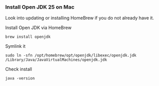 ### Install Open JDK 25 on Mac

Look into updating or installing HomeBrew if you do not already have it.

Install Open JDK via HomeBrew

```
brew install openjdk
```

Symlink it
```
sudo ln -sfn /opt/homebrew/opt/openjdk/libexec/openjdk.jdk /Library/Java/JavaVirtualMachines/openjdk.jdk
```

Check install

```
java -version
```
